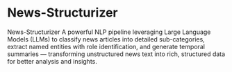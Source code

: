 # News-Structurizer
News-Structurizer A powerful NLP pipeline leveraging Large Language Models (LLMs) to classify news articles into detailed sub-categories, extract named entities with role identification, and generate temporal summaries — transforming unstructured news text into rich, structured data for better analysis and insights.
